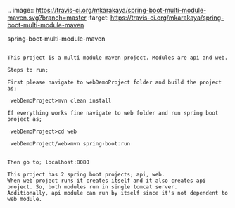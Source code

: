 .. image:: https://travis-ci.org/mkarakaya/spring-boot-multi-module-maven.svg?branch=master
   :target: https://travis-ci.org/mkarakaya/spring-boot-multi-module-maven


spring-boot-multi-module-maven
~~~~~~~~~~~~

This project is a multi module maven project. Modules are api and web.

Steps to run;

First please navigate to webDemoProject folder and build the project as;
 
 webDemoProject>mvn clean install

If everything works fine navigate to web folder and run spring boot project as;
 
 webDemoProject>cd web
 
 webDemoProject/web>mvn spring-boot:run


Then go to; localhost:8080

This project has 2 spring boot projects; api, web.
When web project runs it creates itself and it also creates api project. So, both modules run in single tomcat server.
Additionally, api module can run by itself since it's not dependent to web module.



